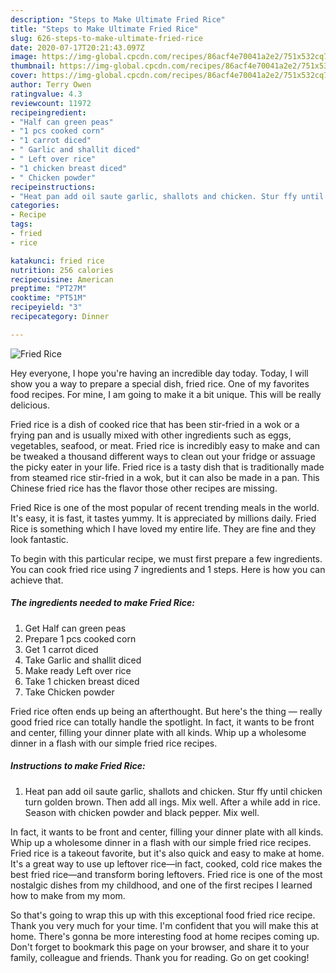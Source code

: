 ```yaml
---
description: "Steps to Make Ultimate Fried Rice"
title: "Steps to Make Ultimate Fried Rice"
slug: 626-steps-to-make-ultimate-fried-rice
date: 2020-07-17T20:21:43.097Z
image: https://img-global.cpcdn.com/recipes/86acf4e70041a2e2/751x532cq70/fried-rice-recipe-main-photo.jpg
thumbnail: https://img-global.cpcdn.com/recipes/86acf4e70041a2e2/751x532cq70/fried-rice-recipe-main-photo.jpg
cover: https://img-global.cpcdn.com/recipes/86acf4e70041a2e2/751x532cq70/fried-rice-recipe-main-photo.jpg
author: Terry Owen
ratingvalue: 4.3
reviewcount: 11972
recipeingredient:
- "Half can green peas"
- "1 pcs cooked corn"
- "1 carrot diced"
- " Garlic and shallit diced"
- " Left over rice"
- "1 chicken breast diced"
- " Chicken powder"
recipeinstructions:
- "Heat pan add oil saute garlic, shallots and chicken. Stur ffy until chicken turn golden brown. Then add all ings. Mix well. After a while add in rice. Season with chicken powder and black pepper. Mix well."
categories:
- Recipe
tags:
- fried
- rice

katakunci: fried rice 
nutrition: 256 calories
recipecuisine: American
preptime: "PT27M"
cooktime: "PT51M"
recipeyield: "3"
recipecategory: Dinner

---
```



![Fried Rice](https://img-global.cpcdn.com/recipes/86acf4e70041a2e2/751x532cq70/fried-rice-recipe-main-photo.jpg)

Hey everyone, I hope you're having an incredible day today. Today, I will show you a way to prepare a special dish, fried rice. One of my favorites food recipes. For mine, I am going to make it a bit unique. This will be really delicious.

Fried rice is a dish of cooked rice that has been stir-fried in a wok or a frying pan and is usually mixed with other ingredients such as eggs, vegetables, seafood, or meat. Fried rice is incredibly easy to make and can be tweaked a thousand different ways to clean out your fridge or assuage the picky eater in your life. Fried rice is a tasty dish that is traditionally made from steamed rice stir-fried in a wok, but it can also be made in a pan. This Chinese fried rice has the flavor those other recipes are missing.

Fried Rice is one of the most popular of recent trending meals in the world. It's easy, it is fast, it tastes yummy. It is appreciated by millions daily. Fried Rice is something which I have loved my entire life. They are fine and they look fantastic.


To begin with this particular recipe, we must first prepare a few ingredients. You can cook fried rice using 7 ingredients and 1 steps. Here is how you can achieve that.

<!--inarticleads1-->

##### The ingredients needed to make Fried Rice:

1. Get Half can green peas
1. Prepare 1 pcs cooked corn
1. Get 1 carrot diced
1. Take  Garlic and shallit diced
1. Make ready  Left over rice
1. Take 1 chicken breast diced
1. Take  Chicken powder


Fried rice often ends up being an afterthought. But here&#39;s the thing — really good fried rice can totally handle the spotlight. In fact, it wants to be front and center, filling your dinner plate with all kinds. Whip up a wholesome dinner in a flash with our simple fried rice recipes. 

<!--inarticleads2-->

##### Instructions to make Fried Rice:

1. Heat pan add oil saute garlic, shallots and chicken. Stur ffy until chicken turn golden brown. Then add all ings. Mix well. After a while add in rice. Season with chicken powder and black pepper. Mix well.


In fact, it wants to be front and center, filling your dinner plate with all kinds. Whip up a wholesome dinner in a flash with our simple fried rice recipes. Fried rice is a takeout favorite, but it&#39;s also quick and easy to make at home. It&#39;s a great way to use up leftover rice—in fact, cooked, cold rice makes the best fried rice—and transform boring leftovers. Fried rice is one of the most nostalgic dishes from my childhood, and one of the first recipes I learned how to make from my mom. 

So that's going to wrap this up with this exceptional food fried rice recipe. Thank you very much for your time. I'm confident that you will make this at home. There's gonna be more interesting food at home recipes coming up. Don't forget to bookmark this page on your browser, and share it to your family, colleague and friends. Thank you for reading. Go on get cooking!
